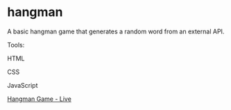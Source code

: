 # hangman

A basic hangman game that generates a random word from an external API.

Tools: 

HTML

CSS

JavaScript

[Hangman Game - Live](https://wojtalewski-hangman.netlify.app/)
